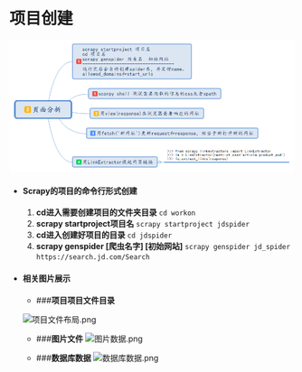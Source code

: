 # 项目创建
![项目创建.png](https://github.com/GoFisher/jdspider/raw/master/res/项目创建.png)


- #### Scrapy的项目的命令行形式创建
    1. **cd进入需要创建项目的文件夹目录** ```cd workon```
    2. **scrapy startproject项目名**  ```scrapy startproject jdspider```
    3. **cd进入创建好项目的目录** ```cd jdspider```
    4. **scrapy genspider [爬虫名字]  [初始网站]** ```scrapy genspider jd_spider https://search.jd.com/Search```



- #### 相关图片展示
    - ###**项目项目文件目录**

    ![项目文件布局.png](E:\坚果云同步\编写gitbook\scrapy爬虫\res\项目文件布局.png)

    - ###**图片文件**
    ![图片数据.png](E:\坚果云同步\编写gitbook\scrapy爬虫\res\图片数据.png)

    - ###**数据库数据**
    ![数据库数据.png](E:\坚果云同步\编写gitbook\scrapy爬虫\res\数据库数据.png)
